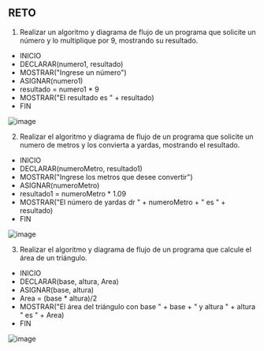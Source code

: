 ## RETO
1. Realizar un algoritmo y diagrama de flujo de un programa que solicite un número y lo multiplique por 9, mostrando su resultado.

* INICIO
* DECLARAR(numero1, resultado)
* MOSTRAR("Ingrese un número")
* ASIGNAR(numero1)
* resultado = numero1 * 9
* MOSTRAR("El resultado es " + resultado)
* FIN

![image](https://user-images.githubusercontent.com/80857368/158678276-f6912120-8ef9-4a4c-a32a-b138f600c2eb.png)

2. Realizar el algoritmo y diagrama de flujo de un programa que solicite un numero de metros y los convierta a yardas, mostrando el resultado.

* INICIO
* DECLARAR(numeroMetro, resultado1)
* MOSTRAR("Ingrese los metros que desee convertir")
* ASIGNAR(numeroMetro)
* resultado1 = numeroMetro * 1.09
* MOSTRAR("El número de yardas dr " + numeroMetro + " es " + resultado)
* FIN

![image](https://user-images.githubusercontent.com/80857368/158680341-3069d30f-7dda-45ea-9f91-dfd8b629fc52.png)

3. Realizar el algoritmo y diagrama de flujo de un programa que calcule el área de un triángulo.

* INICIO
* DECLARAR(base, altura, Area)
* ASIGNAR(base, altura)
* Area = (base * altura)/2
* MOSTRAR("El área del triángulo con base " + base + " y altura " + altura " es " + Area)
* FIN

![image](https://user-images.githubusercontent.com/80857368/158680026-34422590-b848-4398-87b9-80045cbef753.png)

